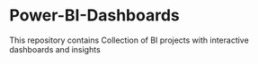 # Power-BI-Dashboards
This repository contains Collection of BI projects with interactive dashboards and insights
